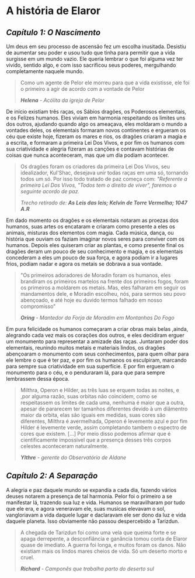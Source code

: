# A história de Elaror

## _Capítulo 1: O Nascimento_

Um deus em seu processo de ascensão fez um escolha inusitada. Desistiu de aumentar seu poder e usou tudo que tinha para permitir que a vida surgisse em um mundo vazio. Ele queria lembrar o que foi alguma vez ter vivido, sentido algo, e com isso sacrificou seus poderes, mergulhando completamente naquele mundo.

> Como um agente de Pelor ele morreu para que a vida existisse, ele foi o primeiro a agir de acordo com a vontade de Pelor
>
> _**Helena** - Acólita da igreja de Pelor_

De início existiam três raças, os Sábios dragões, os Poderosos elementais, e os Felizes humanos. Eles viviam em harmonia respeitando os limites uns dos outros, ajudando quando algo os ameaçava, eles moldaram o mundo a vontades deles, os elementais formaram novos continentes e ergueram os céu que existe hoje, fizeram os mares e rios, os dragões criaram a magia e a escrita, e formaram a primeira Lei Dos Vivos, e por fim os humanos com sua criatividade e alegria fizeram as canções e contavam histórias de coisas que nunca aconteceram, mas que um dia podiam acontecer.

> Os dragões foram os criadores da primeira Lei Dos Vivos, seu idealizador, Kul'Shac, desejava unir todas raças em uma só, tornando todos um só. Por isso todo tratado de paz começa com:
> _"Referente a primeira Lei Dos Vivos, "Todos tem o direito de viver", faremos o seguinte acordo de paz._
>
> _Trecho retirado de: **As Leis das leis; Kelvin de Torre Vermelha; 1047 A.R**_

Em dado momento os dragões e os elementais notaram as proezas dos humanos, suas artes os encataram e criaram como presente a eles os animais, misturas dos elementos com magia. Cada música, dança, ou história que ouviam os faziam imaginar novos seres para conviver com os humanos. Depois eles quiseram criar as plantas, e como presente final os dragões deram um pouco de seu conhecimento e magia, e os elementais concederam a eles um pouco de sua força, e agora podiam ir a lugares frios, podiam nadar e agora os metais se dobrava a sua vontade.

> "Os primeiros adoradores de Moradin foram os humanos, eles brandiram os primeiros martelos na frente dos primeiros fogos, foram os primeiros a moldarem os metais. Mas, eles falharam em seguir os mandamentos dele, e Moradin escolheu, nós, para sermos seu povo abençoado, e até hoje eu duvido termos falhado em nosso compromisso"
>
> _**Oring** - Mantedor da Forja de Moradim em Montanhas Do Fogo_

Em pura felicidade os humanos começaram a criar obras mais belas ,ainda, alegrando cada vez mais os corações dos outros, e eles decidiram erguer um monumento para representar a amizade das raças. Juntaram poder dos elementais, reunindo muitos metais e materiais lindos, os dragões abençoaram o monumento com seus conhecimentos, para quem olhar para ele lembre o que é ter paz, e por fim os humanos os esculpiram, marcando para sempre sua criatividade em sua superfície. E por fim ergueram o monumento para o céu, e o penduraram lá, para que para sempre lembrassem dessa época.

> Milthra, Operon e Hilder, as três luas se erquem todas as noites, e ,por alguma razão, suas orbitas não coincidem, como se respeitassem os limites de cada uma, nenhuma é maior que a outra, apesar de pararecem ter tamanhos diferentes devido à um diâmentro maior da orbita, elas são iguais em medidas, suas cores são diferentes, Milthra é avermelhada, Operon é levemente azul e por fim Hilder é levemente verde, assim completando tambem o espectro de cores que existem. [...] Por meio disso podemos afirmar que é cientificamente impossivel que a presença desses três corpos celestes aconteceram naturalmente.
>
> _**Ylthre** - gerente do Observatório de Aldane_

## _Capítulo 2: A Separação_

A alegria e paz daquele mundo se expandia a cada dia, fazendo vários deuses notarem a presença de tal harmonia. Pelor foi o primeiro a se manifestar lá, trazendo sua luz e vida. Humanos se maravilharam por tudo que ele era, e agora veneravam ele, suas musicas elevavam o sol, vangloriavam a vida daquele lugar e daclaravam ele ser dono da luz e vida daquele planeta. Isso obviamente não passou despercebido a
Tarizdun.

> A chegada de Tarizdun foi como uma vela que queima forte e se apaga derrepente, a desconfiância e ganância tomou conta de Elaror quase de imediato. A guerra foi longa, e muitos foram os danos. Não existiam mais os lindos mares cheios de vida. Só um deserto morto e cruel.
>
> _**Richard** - Camponês que trabalha parto do deserto sul_
